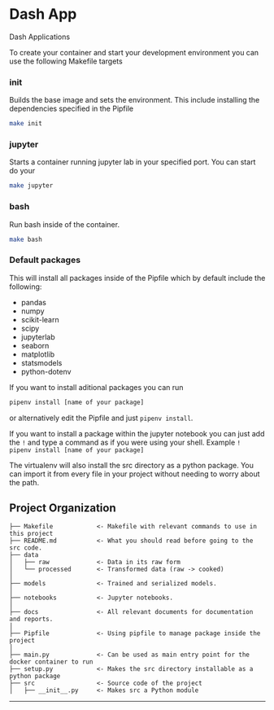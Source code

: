 # Dash App

Dash Applications

To create your container and start your development environment you can use the following Makefile targets

### init

Builds the base image and sets the environment. This include installing the dependencies specified in the Pipfile

```bash
make init
```

### jupyter

Starts a container running jupyter lab in your specified port. You can start do your

```bash
make jupyter
```

### bash

Run bash inside of the container.

```bash
make bash
```

### Default packages

This will install all packages inside of the Pipfile which by default include the following:

- pandas
- numpy
- scikit-learn
- scipy
- jupyterlab
- seaborn
- matplotlib
- statsmodels
- python-dotenv

If you want to install aditional packages you can run

```bash
pipenv install [name of your package]
```

or alternatively edit the Pipfile and just `pipenv install`.

If you want to install a package within the jupyter notebook you can just add the `!` and type a command as if you were using your shell. Example `! pipenv install [name of your package]`

The virtualenv will also install the src directory as a python package. You can import it from every file in your project without needing to worry about the path.

## Project Organization

    ├── Makefile            <- Makefile with relevant commands to use in this project
    ├── README.md           <- What you should read before going to the src code.
    ├── data
    │   ├── raw             <- Data in its raw form
    │   └── processed       <- Transformed data (raw -> cooked)
    │
    ├── models              <- Trained and serialized models.
    │
    ├── notebooks           <- Jupyter notebooks.
    │
    ├── docs                <- All relevant documents for documentation and reports.
    │
    ├── Pipfile             <- Using pipfile to manage package inside the project
    │
    ├── main.py             <- Can be used as main entry point for the docker container to run
    ├── setup.py            <- Makes the src directory installable as a python package
    ├── src                 <- Source code of the project
    │   ├── __init__.py     <- Makes src a Python module

---
